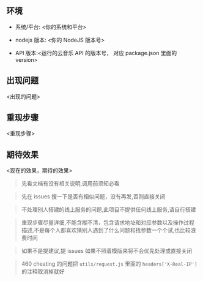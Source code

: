 ## 环境

- 系统/平台: <你的系统和平台>

- nodejs 版本: <你的 NodeJS 版本号>

- API 版本:<运行的云音乐 API 的版本号， 对应 package.json 里面的 version>

## 出现问题

<出现的问题>

## 重现步骤

<重现步骤>

## 期待效果

<现在的效果，期待的效果>

> 先看文档有没有相关说明,调用前须知必看

> 先在 issues 搜一下是否有相似问题，没有再发,否则直接关闭

> 不处理别人搭建的线上服务的问题,此项目不提供任何线上服务,请自行搭建

> 重现步骤尽量详细,不能含糊不清，包含请求地址和对应参数以及操作过程描述,不是每个人都喜欢猜别人遇到了什么问题和找参数一个个试,也比较浪费时间

> 如果不是提建议,提 issues 如果不照着模版来将不会优先处理或直接关闭

> 460 cheating 的问题把 `utils/request.js` 里面的 `headers['X-Real-IP']` 的注释取消掉就好
